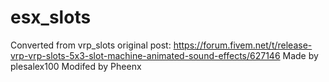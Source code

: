 # esx_slots

Converted from vrp_slots original post: https://forum.fivem.net/t/release-vrp-vrp-slots-5x3-slot-machine-animated-sound-effects/627146
Made by plesalex100
Modifed by Pheenx